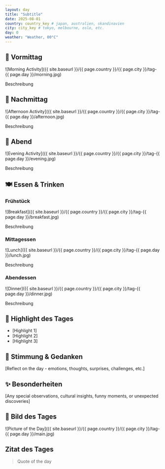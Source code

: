 ```yaml
---
layout: day
title: "Subtitle"
date: 2025-08-01
country: country_key # japan, australien, skandinavien
city: city_key # tokyo, melbourne, oslo, etc.
day: 0
weather: "Weather, 00°C"
---
```


## 🌅 Vormittag

![Morning Activity]({{ site.baseurl }}/{{ page.country }}/{{ page.city }}/tag-{{ page.day }}/morning.jpg)

Beschreibung

## 🌆 Nachmittag

![Afternoon Activity]({{ site.baseurl }}/{{ page.country }}/{{ page.city }}/tag-{{ page.day }}/afternoon.jpg)

Beschreibung

## 🌙 Abend

![Evening Activity]({{ site.baseurl }}/{{ page.country }}/{{ page.city }}/tag-{{ page.day }}/evening.jpg)

Beschreibung

## 🍽️ Essen & Trinken

### Frühstück

![Breakfast]({{ site.baseurl }}/{{ page.country }}/{{ page.city }}/tag-{{ page.day }}/breakfast.jpg)

Beschreibung

### Mittagessen

![Lunch]({{ site.baseurl }}/{{ page.country }}/{{ page.city }}/tag-{{ page.day }}/lunch.jpg)

Beschreibung

### Abendessen

![Dinner]({{ site.baseurl }}/{{ page.country }}/{{ page.city }}/tag-{{ page.day }}/dinner.jpg)

Beschreibung

## 🎯 Highlight des Tages

- [Highlight 1]
- [Highlight 2]
- [Highlight 3]

## 💭 Stimmung & Gedanken

[Reflect on the day - emotions, thoughts, surprises, challenges, etc.]

## ✨ Besonderheiten

[Any special observations, cultural insights, funny moments, or unexpected discoveries]

## 📸 Bild des Tages

![Picture of the Day]({{ site.baseurl }}/{{ page.country }}/{{ page.city }}/tag-{{ page.day }}/main.jpg)

## Zitat des Tages

> Quote of the day
